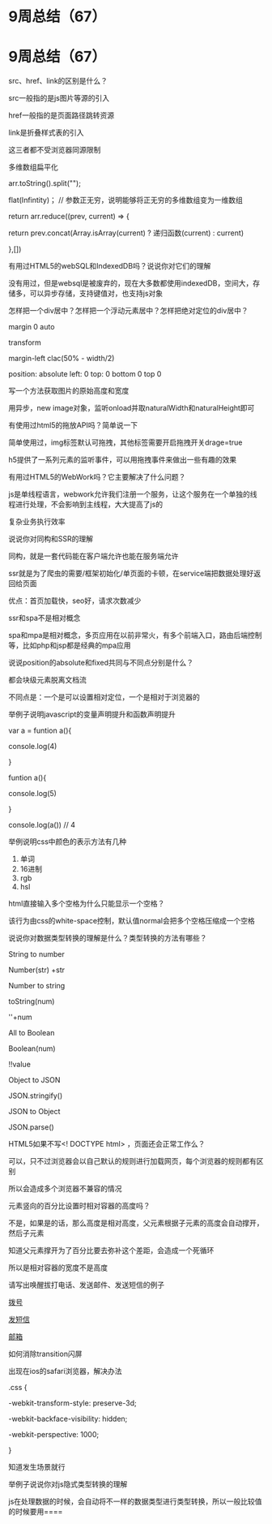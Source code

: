 # 9周总结（67）

# 9周总结（67）

src、href、link的区别是什么？

src一般指的是js图片等源的引入

href一般指的是页面路径跳转资源

link是折叠样式表的引入

这三者都不受浏览器同源限制

多维数组扁平化

arr.toString().split("");

flat(Infintity)； // 参数正无穷，说明能够将正无穷的多维数组变为一维数组

return arr.reduce((prev, current) => {

return prev.concat(Array.isArray(current) ? 递归函数(current) : current)

},[])

有用过HTML5的webSQL和IndexedDB吗？说说你对它们的理解

没有用过，但是websql是被废弃的，现在大多数都使用indexedDB，空间大，存储多，可以异步存储，支持键值对，也支持js对象

怎样把一个div居中？怎样把一个浮动元素居中？怎样把绝对定位的div居中？

margin 0 auto

transform

margin-left clac(50% - width/2)

position: absolute left: 0 top: 0 bottom 0 top 0

写一个方法获取图片的原始高度和宽度

用异步，new image对象，监听onload并取naturalWidth和naturalHeight即可

有使用过html5的拖放API吗？简单说一下

简单使用过，img标签默认可拖拽，其他标签需要开启拖拽开关drage=true

h5提供了一系列元素的监听事件，可以用拖拽事件来做出一些有趣的效果

有用过HTML5的WebWork吗？它主要解决了什么问题？

js是单线程语言，webwork允许我们注册一个服务，让这个服务在一个单独的线程进行处理，不会影响到主线程，大大提高了js的

复杂业务执行效率

说说你对同构和SSR的理解

同构，就是一套代码能在客户端允许也能在服务端允许

ssr就是为了爬虫的需要/框架初始化/单页面的卡顿，在service端把数据处理好返回给页面

优点：首页加载快，seo好，请求次数减少

ssr和spa不是相对概念

spa和mpa是相对概念，多页应用在以前非常火，有多个前端入口，路由后端控制等，比如php和jsp都是经典的mpa应用

说说position的absolute和fixed共同与不同点分别是什么？

都会块级元素脱离文档流

不同点是：一个是可以设置相对定位，一个是相对于浏览器的

举例子说明javascript的变量声明提升和函数声明提升

var a = funtion a(){

console.log(4)

}

funtion a(){

console.log(5)

}

console.log(a()) // 4

举例说明css中颜色的表示方法有几种

1. 单词
2. 16进制
3. rgb
4. hsl

html直接输入多个空格为什么只能显示一个空格？

该行为由css的white-space控制，默认值normal会把多个空格压缩成一个空格

说说你对数据类型转换的理解是什么？类型转换的方法有哪些？

String to number

Number(str) +str

Number to string

toString(num)

''+num

All to Boolean

Boolean(num)

!!value

Object to JSON

JSON.stringify()

JSON to Object

JSON.parse()

HTML5如果不写<! DOCTYPE html> ，页面还会正常工作么？

可以，只不过浏览器会以自己默认的规则进行加载网页，每个浏览器的规则都有区别

所以会造成多个浏览器不兼容的情况

元素竖向的百分比设置时相对容器的高度吗？

不是，如果是的话，那么高度是相对高度，父元素根据子元素的高度会自动撑开，然后子元素

知道父元素撑开为了百分比要去弥补这个差距，会造成一个死循环

所以是相对容器的宽度不是高度

请写出唤醒拔打电话、发送邮件、发送短信的例子

<a href="tel: 110">拨号</a>

<a href="sms: 110">发短信</a>

<a href="emilto: [1018715564@qq.com](mailto:1018715564@qq.com)">邮箱</a>

如何消除transition闪屏

出现在ios的safari浏览器，解决办法

.css {

-webkit-transform-style: preserve-3d;

-webkit-backface-visibility: hidden;

-webkit-perspective: 1000;

}

知道发生场景就行

举例子说说你对js隐式类型转换的理解

js在处理数据的时候，会自动将不一样的数据类型进行类型转换，所以一般比较值的时候要用====
